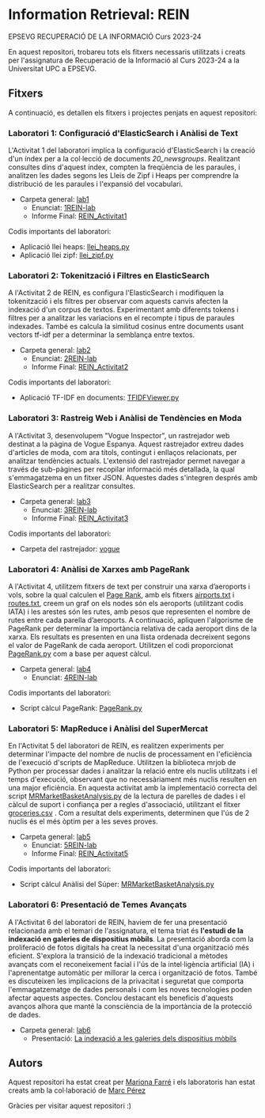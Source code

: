 # Information Retrieval: REIN
EPSEVG RECUPERACIÓ DE LA INFORMACIÓ Curs 2023-24

En aquest repositori, trobareu tots els fitxers necessaris utilitzats i creats per l'assignatura de Recuperació de la Informació al Curs 2023-24 a la Universitat UPC a EPSEVG.

## Fitxers
A continuació, es detallen els fitxers i projectes penjats en aquest repositori:

### Laboratori 1: Configuració d'ElasticSearch i Anàlisi de Text
L'Activitat 1 del laboratori implica la configuració d'ElasticSearch i la creació d'un índex per a la col·lecció de documents _20_newsgroups_. Realitzant consultes dins d'aquest índex, compten la freqüència de les paraules, i analitzen les dades segons les Lleis de Zipf i Heaps per comprendre la distribució de les paraules i l'expansió del vocabulari.

- Carpeta general: [lab1](https://github.com/Mariona-FT/Information-Retrieval-REIN/tree/main/lab1)
  - Enunciat: [1REIN-lab ](https://github.com/Mariona-FT/Information-Retrieval-REIN/blob/main/lab1/1REIN-lab.pdf)
  - Informe Final: [REIN_Activitat1](https://github.com/Mariona-FT/Information-Retrieval-REIN/blob/main/lab1/REIN_Activitat1.pdf)

Codis importants del laboratori:
  - Aplicació llei heaps: [llei_heaps.py](https://github.com/Mariona-FT/Information-Retrieval-REIN/blob/main/lab1/llei_heaps.py)
  - Aplicació llei zipf: [llei_zipf.py](https://github.com/Mariona-FT/Information-Retrieval-REIN/blob/main/lab1/llei_zipf.py)


### Laboratori 2: Tokenització i Filtres en ElasticSearch
A l'Activitat 2 de REIN, es configura l'ElasticSearch i modifiquen la tokenització i els filtres per observar com aquests canvis afecten la indexació d'un corpus de textos. Experimentant amb diferents tokens i filtres per a analitzar les variacions en el recompte i tipus de paraules indexades. També es calcula la similitud cosinus entre documents usant vectors tf-idf per a determinar la semblança entre textos.

- Carpeta general: [lab2](https://github.com/Mariona-FT/Information-Retrieval-REIN/tree/main/lab2)
  - Enunciat: [2REIN-lab](https://github.com/Mariona-FT/Information-Retrieval-REIN/blob/main/lab2/2REIN-lab.pdf)
  - Informe Final: [REIN_Activitat2](https://github.com/Mariona-FT/Information-Retrieval-REIN/blob/main/lab2/REIN_%20Activitat2.pdf)

Codis importants del laboratori:
  - Aplicació TF-IDF en documents: [TFIDFViewer.py](https://github.com/Mariona-FT/Information-Retrieval-REIN/blob/main/lab2/TFIDFViewer.py)


### Laboratori 3: Rastreig Web i Anàlisi de Tendències en Moda
A l'Activitat 3, desenvolupem "Vogue Inspector", un rastrejador web destinat a la pàgina de Vogue Espanya. Aquest rastrejador extreu dades d'articles de moda, com ara títols, contingut i enllaços relacionats, per analitzar tendències actuals. L'extensió del rastrejador permet navegar a través de sub-pàgines per recopilar informació més detallada, la qual s'emmagatzema en un fitxer JSON. Aquestes dades s'integren després amb ElasticSearch per a realitzar consultes.

- Carpeta general: [lab3](https://github.com/Mariona-FT/Information-Retrieval-REIN/tree/main/lab3)
  - Enunciat: [3REIN-lab](https://github.com/Mariona-FT/Information-Retrieval-REIN/blob/main/lab3/3REIN-lab.pdf)
  - Informe Final: [REIN_Activitat3](https://github.com/Mariona-FT/Information-Retrieval-REIN/blob/main/lab3/REIN_%20Activitat3.pdf)
 
Codis importants del laboratori:
- Carpeta del rastrejador: [vogue](https://github.com/Mariona-FT/Information-Retrieval-REIN/tree/main/lab3/vogue_lab3)


### Laboratori 4: Anàlisi de Xarxes amb PageRank
A l'Activitat 4, utilitzem fitxers de text per construir una xarxa d’aeroports i vols, sobre la qual calculen el [Page Rank](https://ca.wikipedia.org/wiki/PageRank), amb els fitxers [airports.txt](https://github.com/Mariona-FT/Information-Retrieval-REIN/blob/main/lab4/airports.txt) i [routes.txt](https://github.com/Mariona-FT/Information-Retrieval-REIN/blob/main/lab4/routes.txt), creem un graf on els nodes són els aeroports (utilitzant codis IATA) i les arestes són les rutes, amb pesos que representen el nombre de rutes entre cada parella d’aeroports. A continuació, apliquen l'algorisme de PageRank per determinar la importància relativa de cada aeroport dins de la xarxa. Els resultats es presenten en una llista ordenada decreixent segons el valor de PageRank de cada aeroport. Utilitzen el codi proporcionat [PageRank.py](https://github.com/Mariona-FT/Information-Retrieval-REIN/blob/main/lab4/PageRank.py) com a base per aquest càlcul.

- Carpeta general: [lab4](https://github.com/Mariona-FT/Information-Retrieval-REIN/tree/main/lab4)
  - Enunciat: [4REIN-lab](https://github.com/Mariona-FT/Information-Retrieval-REIN/blob/main/lab4/4REIN-lab.pdf)
  
Codis importants del laboratori:
- Script càlcul PageRank: [PageRank.py](https://github.com/Mariona-FT/Information-Retrieval-REIN/blob/main/lab4/PageRank.py)

### Laboratori 5: MapReduce i Anàlisi del SuperMercat
En l'Activitat 5 del laboratori de REIN, es realitzen experiments per determinar l'impacte del nombre de nuclis de processament en l'eficiència de l'execució d'scripts de MapReduce. Utilitzen la biblioteca mrjob de Python per processar dades i analitzar la relació entre els nuclis utilitzats i el temps d'execució, observant que no necessàriament més nuclis resulten en una major eficiència. En aquesta activitat amb la implementació correcta del script [MRMarketBasketAnalysis.py](https://github.com/Mariona-FT/Information-Retrieval-REIN/blob/main/lab5/MRMarketBasketAnalysis.py) de la lectura de parelles de dades i el càlcul de suport i confiança per a regles d'associació, utilitzant el fitxer [groceries.csv](https://github.com/Mariona-FT/Information-Retrieval-REIN/blob/main/lab5/groceries.csv) . Com a resultat dels experiments, determinen que l'ús de 2 nuclis és el més òptim per a les seves proves.

- Carpeta general: [lab5](https://github.com/Mariona-FT/Information-Retrieval-REIN/tree/main/lab5)
  - Enunciat: [5REIN-lab](https://github.com/Mariona-FT/Information-Retrieval-REIN/blob/main/lab5/5REIN-lab.pdf)
  - Informe Final: [REIN_Activitat5](https://github.com/Mariona-FT/Information-Retrieval-REIN/blob/main/lab5/REIN_Activitat5.pdf)
  
Codis importants del laboratori:
- Script càlcul Anàlisi del Súper: [MRMarketBasketAnalysis.py](https://github.com/Mariona-FT/Information-Retrieval-REIN/blob/main/lab5/MRMarketBasketAnalysis.py)

### Laboratori 6: Presentació de Temes Avançats
A l'Activitat 6 del laboratori de REIN, haviem de fer una presentació relacionada amb el temari de l'assignatura, el tema triat és **l'estudi de la indexació en galeries de dispositius mòbils**. La presentació aborda com la proliferació de fotos digitals ha creat la necessitat d'una organització més eficient. S'explora la transició de la indexació tradicional a mètodes avançats com el reconeixement facial i l'ús de la intel·ligència artificial (IA) i l'aprenentatge automàtic per millorar la cerca i organització de fotos. També es discuteixen les implicacions de la privacitat i seguretat que comporta l'emmagatzematge de dades personals i com les noves tecnologies poden afectar aquests aspectes. Conclou destacant els beneficis d'aquests avanços alhora que manté la consciència de la importància de la protecció de dades.

- Carpeta general: [lab6](https://github.com/Mariona-FT/Information-Retrieval-REIN/tree/main/lab6)
  - Presentació: [La indexació a les galeries dels dispositius mòbils](https://github.com/Mariona-FT/Information-Retrieval-REIN/blob/main/lab6/REIN_Activitat6.pdf)


## Autors

Aquest repositori ha estat creat per [Mariona Farré](https://github.com/Mariona-FT) i els laboratoris han estat creats amb la col·laboració de [Marc Pérez](https://github.com/marcperezg)


Gràcies per visitar aquest repositori :)

